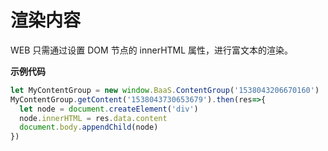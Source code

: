 # 渲染内容

WEB 只需通过设置 DOM 节点的 innerHTML 属性，进行富文本的渲染。 

**示例代码**
```javascript
let MyContentGroup = new window.BaaS.ContentGroup('1538043206670160')
MyContentGroup.getContent('1538043730653679').then(res=>{
  let node = document.createElement('div')
  node.innerHTML = res.data.content
  document.body.appendChild(node)
})
```